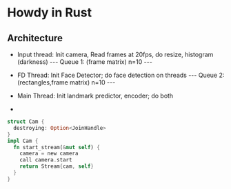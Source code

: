 # Howdy in Rust


## Architecture

* Input thread: Init camera, Read frames at 20fps, do resize, histogram (darkness)
  --- Queue 1: (frame matrix) n=10 ---
* FD Thread: Init Face Detector; do face detection on threads
  --- Queue 2: (rectangles,frame matrix) n=10 ---
* Main Thread: Init landmark predictor, encoder; do both


* 
```rs
struct Cam {
  destroying: Option<JoinHandle>
}
impl Cam {
  fn start_stream(&mut self) {
    camera = new camera
    call camera.start
    return Stream{cam, self}
  }
}
``` 
